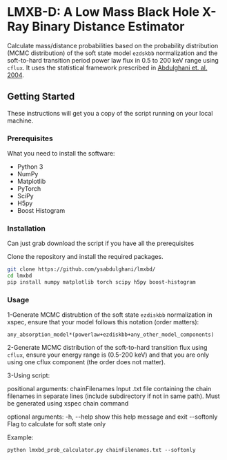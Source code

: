 # LMXB-D: A Low Mass Black Hole X-Ray Binary Distance Estimator

Calculate mass/distance probabilities based on the probability distribution (MCMC distribution) of the soft state model `ezdskbb` normalization and the soft-to-hard transition period power law flux in 0.5 to 200 keV range using `cflux`. It uses the statistical framework prescribed in [Abdulghani et. al. 2004]((https://arxiv.org/abs/2401.03654)).

## Getting Started

These instructions will get you a copy of the script running on your local machine.

### Prerequisites

What you need to install the software:

- Python 3
- NumPy
- Matplotlib
- PyTorch
- SciPy
- H5py
- Boost Histogram

### Installation

Can just grab download the script if you have all the prerequisites

Clone the repository and install the required packages.

```bash
git clone https://github.com/ysabdulghani/lmxbd/
cd lmxbd
pip install numpy matplotlib torch scipy h5py boost-histogram
```

### Usage

1-Generate MCMC distrubtion of the soft state `ezdiskbb` normalization in xspec, ensure that your model follows this notation (order matters):
```
any_absorption_model*(powerlaw+ezdiskbb+any_other_model_components)
```
2-Generate MCMC distribution of the soft-to-hard transition flux using `cflux`, ensure your energy range is (0.5-200 keV) and that you are only using one cflux component (the order does not matter).

3-Using script:

positional arguments:
  chainFilenames  Input .txt file containing the chain filenames in
                  separate lines (include subdirectory if not in same
                  path). Must be generated using xspec chain command

optional arguments:
  -h, --help      show this help message and exit
  --softonly      Flag to calculate for soft state only

Example:
```
python lmxbd_prob_calculator.py chainFilenames.txt --softonly
```

  
